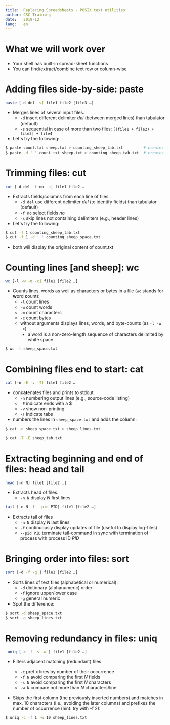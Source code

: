```yaml
---
title:	Replacing Spreadsheets - POSIX text utilities
author:	CSC Training
date:	2019-12
lang:	en
---
```



# What we will work over

- Your shell has built-in spread-sheet functions
- You can find/extract/combine text row or column-wise


# Adding files side-by-side: paste

```bash
paste [-d del -s] file1 file2 [file3 …]
```

- Merges lines of several input files.
  - `-d` insert different delimiter *del* (between merged lines) than tabulator (default)
  - `-s` sequential in case of more than two files: `[(file1 + file2) + file3] + file4`
- Let's try the following:

```bash
$ paste count.txt sheep.txt > counting_sheep_tab.txt         # creates merged file with tabulators
$ paste -d ' ' count.txt sheep.txt > counting_sheep_tab.txt  # creates merged file with space as delimiter
```


# Trimming files: cut

```bash
cut [-d del -f no -s] file1 file2 …
```

- Extracts fields/columns from each line of files.
  - `-d del` use different delimiter *del* (to identify fields) than tabulator (default)
  - `-f no` select fields *no* 
  - `-s` skip lines not containing delimiters (e.g., header lines)
- Let's try the following:

```bash
$ cut -f 1 counting_sheep_tab.txt
$ cut -f 1 -d ' ' counting_sheep_space.txt
```

- both will display the original content of count.txt


# Counting lines [and sheep]: wc

```bash
wc [-l -w -m -c] file1 [file2 …]
```

- Counts lines, words as well as characters or bytes in a file (`wc` stands for **w**ord **c**ount):
  - `-l` count lines
  - `-w` count words
  - `-m` count characters
  - `-c` count bytes
  - without arguments displays lines, words, and byte-counts (as `-l -w -c`)
    - a word is a non-zero-length sequence of characters delimited by white space

```bash
$ wc -l sheep_space.txt
```


# Combining files end to start: cat

```bash
cat [-n -E -v -T] file1 file2 …
```

- con**cat**enates files and prints to stdout.
  - `-n` numbering output lines (e.g., source-code listing)
  - `-E` indicate ends with a $
  - `-v` show non-printing
  - `-T` indicate tabs
- numbers the lines in `sheep_space.txt` and adds the column:

```bash
$ cat -n sheep_space.txt > sheep_lines.txt
```

```bash
$ cat -T -E sheep_tab.txt
```


# Extracting beginning and end of files: head and tail

```bash
head [-n N] file1 [file2 …]
```

- Extracts head of files.
  - `-n N` display *N* first lines

```bash
tail [-n N -f --pid PID] file1 [file2 …]
```

- Extracts tail of files
  - `-n N` display *N* last lines
  - `-f` continuously display updates of file (useful to display log-files)
  - `--pid PID` terminate tail-command in sync with termination of process with process ID *PID*


# Bringing order into files: sort

```bash
sort [-d -f -g ] file1 [file2 …]
```

- Sorts lines of text files (alphabetical or numerical).
  - `-d` dictionary (alphanumeric) order
  - `-f` ignore upper/lower case
  - `-g` general numeric
- Spot the difference:

```bash
$ sort -d sheep_space.txt
$ sort -g sheep_lines.txt
```


# Removing redundancy in files: uniq

```bash
 uniq [-c -f -s -w ] file1 [file2 …]
```

- Filters adjacent matching (redundant) files.
  - `-c` prefix lines by number of their occurrence
  - `-f N` avoid comparing the first *N* fields
  - `-s N` avoid comparing the first *N* characters
  - `-w N` compare not more than *N* characters/line

- Skips the first column (the previously inserted numbers) and matches in max. 10 characters (i.e., avoiding the later columns) and prefixes the number of occurrence (hint: try with –f 2):

```bash
$ uniq -c -f 1 -w 10 sheep_lines.txt
```
